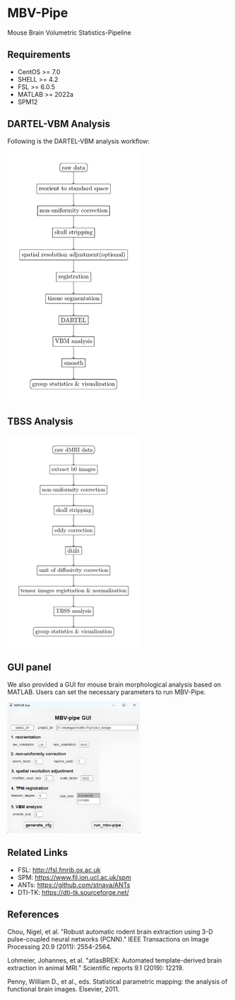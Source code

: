 # MBV-Pipe

Mouse Brain Volumetric Statistics-Pipeline

## Requirements
- CentOS >= 7.0
- SHELL >= 4.2
- FSL >= 6.0.5
- MATLAB >= 2022a
- SPM12

## DARTEL-VBM Analysis
Following is the DARTEL-VBM analysis workflow:

<!-- ![DARTEL-VBM workflow](./figs/DARTEL-VBM_workflow.png) -->
<img width = '300' src ="./figs/DARTEL-VBM_workflow.png"/>


## TBSS Analysis
<img width = '300' src ="./figs/TBSS_workflow.png"/>

## GUI panel
We also provided a GUI for mouse brain morphological analysis based on MATLAB. Users can set the necessary parameters to run MBV-Pipe. 

<img width = '300' src ="./figs/GUI.png"/>

## Related Links
- FSL: http://fsl.fmrib.ox.ac.uk
- SPM: https://www.fil.ion.ucl.ac.uk/spm
- ANTs: https://github.com/stnava/ANTs
- DTI-TK: https://dti-tk.sourceforge.net/

## References
Chou, Nigel, et al. "Robust automatic rodent brain extraction using 3-D pulse-coupled neural networks (PCNN)." IEEE Transactions on Image Processing 20.9 (2011): 2554-2564.

Lohmeier, Johannes, et al. "atlasBREX: Automated template-derived brain extraction in animal MRI." Scientific reports 9.1 (2019): 12219.

Penny, William D., et al., eds. Statistical parametric mapping: the analysis of functional brain images. Elsevier, 2011.
